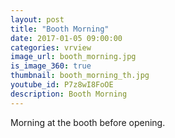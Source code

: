 ```yaml
---
layout: post
title: "Booth Morning"
date: 2017-01-05 09:00:00
categories: vrview
image_url: booth_morning.jpg
is_image_360: true
thumbnail: booth_morning_th.jpg
youtube_id: P7z8wI8FoOE
description: Booth Morning
---
```

Morning at the booth before opening.
